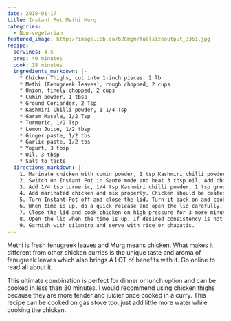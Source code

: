 ```yaml
---
date: 2018-01-17
title: Instant Pot Methi Murg
categories:
  - Non-vegetarian
featured_image: http://image.ibb.co/b2Cmgm/fullsizeoutput_3361.jpg
recipe:
  servings: 4-5
  prep: 40 minutes
  cook: 18 minutes
  ingredients_markdown: |-
    * Chicken Thighs, cut into 1-inch pieces, 2 lb
    * Methi (Fenugreek leaves), rough chopped, 2 cups
    * Onion, finely chopped, 2 cups
    * Cumin powder, 1 tbsp
    * Ground Coriander, 2 Tsp
    * Kashmiri Chilli powder, 1 1/4 Tsp
    * Garam Masala, 1/2 Tsp
    * Turmeric, 1/2 Tsp
    * Lemon Juice, 1/2 tbsp
    * Ginger paste, 1/2 tbs
    * Garlic paste, 1/2 tbs
    * Yogurt, 3 tbsp
    * Oil, 3 tbsp
    * Salt to taste
  directions_markdown: |-
    1. Marinate chicken with cumin powder, 1 tsp Kashmiri chilli powder, 1/4 tsp turmeric, 1 tsp ground coriander, lemon juice and salt and set aside for 30 minutes.
    2. Switch on Instant Pot in Sauté mode and heat 3 tbsp oil. Add chopped onion and ginger and garlic paste and let it sauté until onions turn golden brown, about 4 minutes.
    3. Add 1/4 tsp turmeric, 1/4 tsp Kashmiri chilli powder, 1 tsp ground coriander, a little salt and let it cook, around 3-4 minutes till the spices are cooked properly. Add 1 cup water, little at a time, and keep stirring to prevent spices from sticking to the surface of the pot.
    4. Add marinated chicken and mix properly. Chicken should be coated evenly. Add 1/2 cup water (optional) and season with salt.
    5. Turn Instant Pot off and close the lid. Turn it back on and cook chicken on high pressure for 4 minutes, in Sealing mode.
    6. When time is up, do a quick release and open the lid carefully. Now add chopped methi (fenugreek leaves) and yogurt whisked with 3 tbsp water. Mix well.
    7. Close the lid and cook chicken on high pressure for 3 more minutes, in Sealing mode.
    8. Open the lid when the time is up. If desired consistency is not achieved, let the curry cook on sauté mode for excess water to evaporate.
    9. Garnish with cilantro and serve with rice or chapatis.
---
```

Methi is fresh fenugreek leaves and Murg means chicken. What makes it different from other chicken curries is the unique taste and aroma of fenugreek leaves which also brings A LOT of benefits with it. Go online to read all about it.

This ultimate combination is perfect for dinner or lunch option and can be cooked in less than 30 minutes. I would recommend using chicken thighs because they are more tender and juicier once cooked in a curry. This recipe can be cooked on gas stove too, just add little more water while cooking the chicken.
